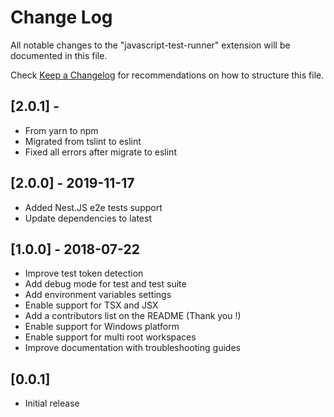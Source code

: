 # Change Log
All notable changes to the "javascript-test-runner" extension will be documented in this file.

Check [Keep a Changelog](http://keepachangelog.com/) for recommendations on how to structure this file.

## [2.0.1] -
- From yarn to npm
- Migrated from tslint to eslint
- Fixed all errors after migrate to eslint

## [2.0.0] - 2019-11-17
- Added Nest.JS e2e tests support
- Update dependencies to latest

## [1.0.0] - 2018-07-22
- Improve test token detection
- Add debug mode for test and test suite
- Add environment variables settings
- Enable support for TSX and JSX
- Add a contributors list on the README (Thank you !)
- Enable support for Windows platform
- Enable support for multi root workspaces
- Improve documentation with troubleshooting guides

## [0.0.1]
- Initial release

